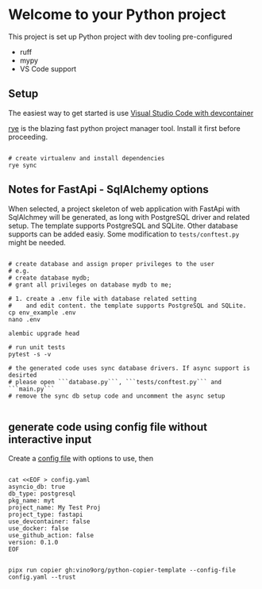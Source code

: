 
# Welcome to your Python project

This project is set up Python project with dev tooling pre-configured

* ruff
* mypy
* VS Code support

## Setup

The easiest way to get started is use [Visual Studio Code with devcontainer](https://code.visualstudio.com/docs/devcontainers/containers)

[rye](https://github.com/astral-sh/rye) is the blazing fast python project manager tool. Install it first before proceeding.


```shell

# create virtualenv and install dependencies
rye sync

```

## Notes for FastApi - SqlAlchemy options
When selected, a project skeleton of web application with FastApi with SqlAlchmey will be generated, as long with PostgreSQL driver and related setup. The template supports PostgreSQL and SQLite. Other
database supports can be added easiy. Some modification to ```tests/conftest.py``` might be needed.

```shell

# create database and assign proper privileges to the user
# e.g.
# create database mydb;
# grant all privileges on database mydb to me;

# 1. create a .env file with database related setting
#    and edit content. the template supports PostgreSQL and SQLite.
cp env_example .env
nano .env

alembic upgrade head

# run unit tests
pytest -s -v

# the generated code uses sync database drivers. If async support is desirted
# please open ```database.py```, ```tests/conftest.py``` and ```main.py```
# remove the sync db setup code and uncomment the async setup


```

## generate code using config file without interactive input

Create a [config file](sample_prog.json) with options to use, then

```shell

cat <<EOF > config.yaml
asyncio_db: true
db_type: postgresql
pkg_name: myt
project_name: My Test Proj
project_type: fastapi
use_devcontainer: false
use_docker: false
use_github_action: false
version: 0.1.0
EOF


pipx run copier gh:vino9org/python-copier-template --config-file config.yaml --trust

```
